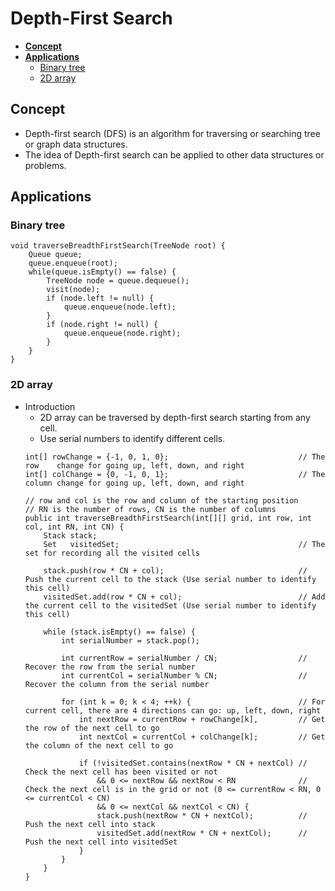 # Depth-First Search

- [**Concept**](#concept)
- [**Applications**](#applications)
   - [Binary tree](#binary-tree)
   - [2D array](#2d-array)

## Concept
- Depth-first search (DFS) is an algorithm for traversing or searching tree or graph data structures.
- The idea of Depth-first search can be applied to other data structures or problems.

## Applications
### Binary tree
  ```
  void traverseBreadthFirstSearch(TreeNode root) {
      Queue queue;
      queue.enqueue(root);
      while(queue.isEmpty() == false) {
          TreeNode node = queue.dequeue();
          visit(node);
          if (node.left != null) { 
              queue.enqueue(node.left);
          }
          if (node.right != null) {
              queue.enqueue(node.right);
          }
      }
  }
  ```

### 2D array
- Introduction
   - 2D array can be traversed by depth-first search starting from any cell.
   - Use serial numbers to identify different cells.
  ```
  int[] rowChange = {-1, 0, 1, 0};                             // The row    change for going up, left, down, and right
  int[] colChange = {0, -1, 0, 1};                             // The column change for going up, left, down, and right

  // row and col is the row and column of the starting position
  // RN is the number of rows, CN is the number of columns
  public int traverseBreadthFirstSearch(int[][] grid, int row, int col, int RN, int CN) {
      Stack stack;
      Set   visitedSet;                                        // The set for recording all the visited cells

      stack.push(row * CN + col);                              // Push the current cell to the stack (Use serial number to identify this cell)
      visitedSet.add(row * CN + col);                          // Add the current cell to the visitedSet (Use serial number to identify this cell)

      while (stack.isEmpty() == false) {
          int serialNumber = stack.pop();
        
          int currentRow = serialNumber / CN;                  // Recover the row from the serial number
          int currentCol = serialNumber % CN;                  // Recover the column from the serial number
        
          for (int k = 0; k < 4; ++k) {                        // For current cell, there are 4 directions can go: up, left, down, right
              int nextRow = currentRow + rowChange[k],         // Get the row of the next cell to go
              int nextCol = currentCol + colChange[k];         // Get the column of the next cell to go
            
              if (!visitedSet.contains(nextRow * CN + nextCol) // Check the next cell has been visited or not
                  && 0 <= nextRow && nextRow < RN              // Check the next cell is in the grid or not (0 <= currentRow < RN, 0 <= currentCol < CN)
                  && 0 <= nextCol && nextCol < CN) {
                  stack.push(nextRow * CN + nextCol);          // Push the next cell into stack
                  visitedSet.add(nextRow * CN + nextCol);      // Push the next cell into visitedSet
              }
          }
      }
  }
  ```
